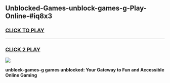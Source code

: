 
## Unblocked-Games-unblock-games-g-Play-Online-#iq8x3
<h3>
<a href="https://premium.freeplayer.one?title=unblock-games-g&ref=27F">CLICK TO PLAY</a></h3>
<hr>

<h3>
<a href="https://premium.freeplayer.one?title=unblock-games-g&ref=27F">CLICK 2 PLAY</a>
  
</h3>

<a href="https://premium.freeplayer.one?title=unblock-games-g&ref=27F"><img src="https://clearcache.store/games.png"></a>


**unblock-games-g games unblocked: Your Gateway to Fun and Accessible Online Gaming**

